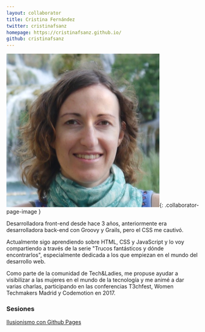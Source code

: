 ```yaml
---
layout: collaborator
title: Cristina Fernández
twitter: cristinafsanz
homepage: https://cristinafsanz.github.io/
github: cristinafsanz
---
```

![Cristina Fernández](/img/colaboradores/cristina-fernandez.jpg){: .collaborator-page-image }

Desarrolladora front-end desde hace 3 años, anteriormente era desarrolladora back-end con Groovy y Grails, pero el CSS me cautivó.

Actualmente sigo aprendiendo sobre HTML, CSS y JavaScript y lo voy compartiendo a través de la serie "Trucos fantásticos y dónde encontrarlos", especialmente dedicada a los que empiezan en el mundo del desarrollo web.

Como parte de la comunidad de Tech&Ladies, me propuse ayudar a visibilizar a las mujeres en el mundo de la tecnología y me animé a dar varias charlas, participando en las conferencias T3chfest, Women Techmakers Madrid y Codemotion en 2017.

### Sesiones

[Ilusionismo con Github Pages](../../proxima-sesion)
